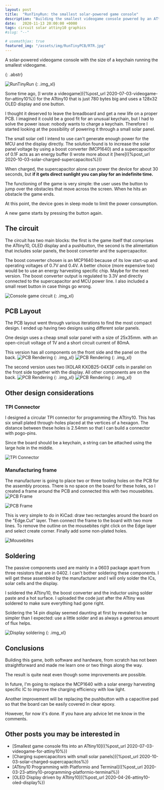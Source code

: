 ```yaml
---
layout: post
title:  "RunTinyRun: the smallest solar-powered game console"
description: "Building the smallest videogame console powered by an ATtiny10 and sunlight. Only a square inch large and a firmware of 780 bytes"
date:   2020-11-13 20:00:00 +0000
tags: circuit solar attiny10 graphics
#slug: "--"

# usemathjax: true
featured_img: "/assets/img/RunTinyPCB/RTR.jpg"
---
```

A solar-powered videogame console with the size of a keychain running the smallest videogame.
<!-- excer -->
{: .abstr}

![RunTinyRun](/assets/img/RunTinyPCB/RTR.jpg)
{: .img_xl}

Some time ago, [I wrote a videogame]({%post_url 2020-07-03-videogame-for-attiny10%}) for the ATtiny10 that is just 780 bytes big and uses a 128x32 OLED display and one button. 

I thought it deserved to leave the breadboard and get a new life on a proper PCB. I imagined it could be a good fit for an unusual keychain, but I had to solve the power issue: nobody wants to charge a keychain. Therefore I started looking at the possibility of powering it through a small solar panel. 

The small solar cell I intend to use can't generate enough power for the MCU and the display directly. The solution found is to increase the solar panel voltage by using a boost converter (MCP1640) and a supercapacitor of 0.1F acts as an energy buffer (I wrote more about it [here]({%post_url 2020-10-03-solar-charged-supercapacitos%}))

When charged, the supercapacitor alone can power the device for about 30 seconds, but **if it gets direct sunlight you can play for an indefinite time.**

The functioning of the game is very simple: the user uses the button to jump over the obstacles that move across the screen. When he hits an obstacle the game ends. 

At this point, the device goes in sleep mode to limit the power consumption. 

A new game starts by pressing the button again.


## The circuit
The circuit has two main blocks: the first is the game itself that comprises the ATtiny10, OLED display and a pushbutton, the second is the alimentation that includes solar panels, the boost converter and the supercapacitor.

The boost converter chosen is an MCP1640 because of its low start-up and operating voltages of 0.7V and 0.4V. A better choice (more expensive too) would be to use an energy harvesting specific chip. Maybe for the next version. 
The boost converter output is regulated to 3.3V and directly connected to the supercapacitor and MCU power line.
I also included a small reset button in case things go wrong. 

![Console game circuit](/assets/img/RunTinyPCB/schematics.png)
{: .img_xl}

## PCB Layout
The PCB layout went through various iterations to find the most compact design. I ended up having two designs using different solar panels.

One design uses a cheap small solar panel with a size of 25x35mm. with an open-circuit voltage of 1V and a short circuit current of 80mA.

This version has all components on the front side and the panel on the back.
![PCB Rendering](/assets/img/RunTinyPCB/RunTiny1_front.jpg)
{: .img_xl}
![PCB Rendering](/assets/img/RunTinyPCB/RunTiny1_back.png)
{: .img_xl}

The second version uses two IXOLAR KXOB25-04X3F cells in parallel on the front side together with the display. All other components are on the back.
![PCB Rendering](/assets/img/RunTinyPCB/RunTiny2_front.png)
{: .img_xl}
![PCB Rendering](/assets/img/RunTinyPCB/RunTiny2_back.png)
{: .img_xl}

## Other design considerations
### TPI Connector
I designed a circular TPI connector for programming the ATtiny10. This has six small plated through-holes placed at the vertices of a hexagon. The distance between these holes is 2.54mm so that I can build a connector with pogo-pins. 

Since the board should be a keychain, a string can be attached using the large hole in the middle.

![TPI Connector](/assets/img/RunTinyPCB/tpi_connector.png)
<!-- {: .img_xl} -->

### Manufacturing frame
The manufacturer is going to place two or three tooling holes on the PCB for the assembly process. There is no space on the board for these holes, so I created a frame around the PCB and connected this with two mousebites. 
![PCB Frame](/assets/img/RunTinyPCB/IMG_1046.jpg)
<!-- {: .img_xl} -->
![PCB Frame](/assets/img/RunTinyPCB/IMG_1049.jpg)
<!-- {: .img_xl} -->

This is very simple to do in KiCad: draw two rectangles around the board on the "Edge.Cut" layer. Then connect the frame to the board with two more lines. To remove the outline on the mousebites right click on the Edge layer and select create corner. Finally add some non-plated holes.

![Mousebites](/assets/img/RunTinyPCB/frame_mousebites.png)
<!-- {: .img_xl} -->

## Soldering
The passive components used are mainly in a 0603 package apart from three resistors that are in 0402. I can't bother soldering these components. I will get these assembled by the manufacturer and I will only solder the ICs, solar cells and the display. 

I soldered the ATtiny10, the boost converter and the inductor using solder paste and a hot surface.
I uploaded the code just after the ATtiny was soldered to make sure everything had gone right.

Soldering the 14 pin display seemed daunting at first by revealed to be simpler than I expected: use a little solder and as always a generous amount of flux helps.

![Display soldering](/assets/img/RunTinyPCB/display_soldering.jpg)
{: .img_xl}

## Conclusions
Building this game, both software and hardware, from scratch has not been straightforward and made me learn one or two things along the way.  

The result is quite neat even though some improvements are possible.

In future, I'm going to replace the MCP1640 with a solar energy harvesting specific IC to improve the charging efficiency with low light.

Another improvement will be replacing the pushbutton with a capacitive pad so that the board can be easily covered in clear epoxy.

However, for now it's done. If you have any advice let me know in the comments.

## Other posts you may be interested in
- [Smallest game console fits into an ATtiny10]({%post_url 2020-07-03-videogame-for-attiny10%})
- [Charging supercapacitors with small solar panels]({%post_url 2020-10-03-solar-charged-supercapacitos%})
- [ATtiny10 Programming with Platformio and Terminal]({%post_url 2020-03-23-attiny10-programming-platformio-terminal%})
- [OLED Display driven by ATtiny10]({%post_url 2020-04-26-attiny10-oled-display%})